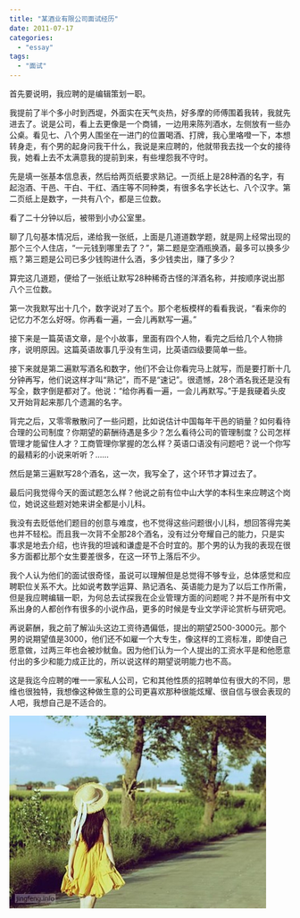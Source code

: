 ```yaml
---
title: "某酒业有限公司面试经历"
date: 2011-07-17
categories: 
  - "essay"
tags: 
  - "面试"
---
```


首先要说明，我应聘的是编辑策划一职。

我提前了半个多小时到西堤，外面实在天气炎热，好多摩的师傅围着我转，我就先进去了。说是公司，看上去更像是一个商铺，一边用来陈列酒水，左侧放有一些办公桌。看见七、八个男人围坐在一进门的位置喝酒、打牌，我心里咯噔一下，本想转身走，有个男的起身问我干什么，我说是来应聘的，他就带我去找一个女的接待我，她看上去不太满意我的提前到来，有些埋怨我不守时。

先是填一张基本信息表，然后给两页纸要求熟记。一页纸上是28种酒的名字，有起泡酒、干邑、干白、干红、酒庄等不同种类，有很多名字长达七、八个汉字。第二页纸上是数字，一共有八个，都是三位数。

看了二十分钟以后，被带到小办公室里。

聊了几句基本情况后，递给我一张纸，上面是几道道数学题，就是网上经常出现的那个三个人住店，“一元钱到哪里去了？”，第二题是空酒瓶换酒，最多可以换多少瓶？第三题是公司已多少钱购进什么酒，多少钱卖出，赚了多少？

算完这几道题，便给了一张纸让默写28种稀奇古怪的洋酒名称，并按顺序说出那八个三位数。

第一次我默写出十几个，数字说对了五个。那个老板模样的看看我说，“看来你的记忆力不怎么好呀。你再看一遍，一会儿再默写一遍。”

接下来是一篇英语文章，是个小故事，里面有四个人物，看完之后给几个人物排序，说明原因。这篇英语故事几乎没有生词，比英语四级要简单一些。

接下来就是第二遍默写酒名和数字，他们不会让你看完马上就写，而是要打断十几分钟再写，他们说这样才叫“熟记”，而不是“速记”。很遗憾，28个酒名我还是没有写全，数字倒是都对了。他说：“给你再看一遍，一会儿再默写。”于是我硬着头皮又开始背起来那几个遗漏的名字。

背完之后，又零零散散问了一些问题，比如说估计中国每年干邑的销量？如何看待合理的公司制度？你期望的薪酬待遇是多少？怎么看待公司的管理制度？公司怎样管理才能留住人才？工商管理你掌握的怎么样？英语口语没有问题吧？说一个你写的最精彩的小说来听听？……

然后是第三遍默写28个酒名，这一次，我写全了，这个环节才算过去了。

最后问我觉得今天的面试题怎么样？他说之前有位中山大学的本科生来应聘这个岗位，她说这些题对她来讲全都是小儿科。

我没有去贬低他们题目的创意与难度，也不觉得这些问题很小儿科，想回答得完美也并不轻松。而且我一次背不全那28个酒名，没有过分夸耀自己的能力，只是实事求是地去介绍，也许我的坦诚和谦虚是不合时宜的。那个男的认为我的表现在很多方面都比那个女生要差很多，在这一环节上落后不少。

我个人认为他们的面试很奇怪，虽说可以理解但是总觉得不够专业，总体感觉和应聘职位关系不大。比如说考数学运算、熟记酒名、英语能力是为了以后工作所需，但是我应聘编辑一职，为何总去试探我在企业管理方面的问题呢？并不是所有中文系出身的人都创作有很多的小说作品，更多的时候是专业文学评论赏析与研究吧。

再说薪酬，我之前了解汕头这边工资待遇偏低，提出的期望2500-3000元。那个男的说期望值是3000，他们还不如雇一个大专生，像这样的工资标准，即使自己愿意做，过两三年也会被炒鱿鱼。因为他们认为一个人提出的工资水平是和他愿意付出的多少和能力成正比的，所以说这样的期望说明能力也不高。

这是我迄今应聘的唯一一家私人公司，它和其他性质的招聘单位有很大的不同，思维也很独特，我想像这种做生意的公司更喜欢那种很能炫耀、很自信与很会表现的人吧，我想自己是不适合的。

![配图](images/5896498206_063168945e_z.jpg)
